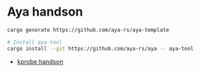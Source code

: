 # Aya handson

```sh
cargo generate https://github.com/aya-rs/aya-template

# Install aya-tool
cargo install --git https://github.com/aya-rs/aya -- aya-tool
```

* [kprobe handson](./kprobeho)
